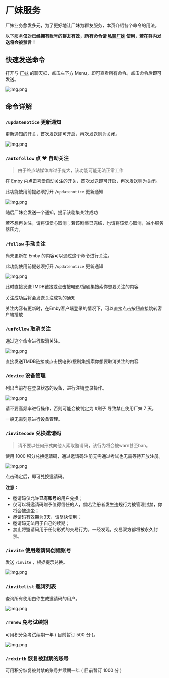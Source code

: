 # 厂妹服务

厂妹业务愈发多元，为了更好地让厂妹为群友服务，本页介绍各个命令的用法。

以下服务**仅对已经拥有账号的群友有效，所有命令请 [私聊厂妹](https://t.me/EmbyPublicBot) 使用，若在群内发送将会被禁言！**

## 快速发送命令

打开与 [厂妹](https://t.me/EmbyPublicBot) 的聊天框，点击左下方 Menu，即可查看所有命令。点击命令后即可发送。

![img.png](../assets/1.f0e441cb.png)

## 命令详解

### `/updatenotice` 更新通知

更新通知的开关，首次发送即可开启，再次发送则为关闭。

![img.png](../assets/2.2c100614.png)

### `/autofollow` 点 ♥ 自动关注

> 由于终点站媒体库过于庞大，该功能可能无法正常工作

在 Emby 内点击喜爱自动关注的开关，首次发送即可开启，再次发送则为关闭。

此功能使用前提必须打开 `/updatenotice` 更新通知

![img.png](../assets/3.04556fc8.png)

随后厂妹会发送一个通知，提示该剧集关注成功

若不想再关注，请将该爱心取消；若该剧集已完结，也请将该爱心取消，减小服务器压力。

### `/follow` 手动关注

尚未更新在 Emby 的内容可以通过这个命令进行关注。

此功能使用前提必须打开 `/updatenotice` 更新通知

![img.png](../assets/4.3167f70a.png)

此时直接发送TMDB链接或点击搜电影/搜剧集搜索你想要关注的内容

关注成功后将会发送关注成功的通知

关注内容有更新时，在Emby客户端登录的情况下，可以直接点击按钮直接跳转客户端播放

### `/unfollow` 取消关注

通过这个命令进行取消关注。

![img.png](../assets/5.b2c298cd.png)

直接发送TMDB链接或点击搜电影/搜剧集搜索你想要取消关注的内容

### `/device` 设备管理

列出当前存在登录状态的设备，进行注销登录操作。

![img.png](../assets/6.b9baf937.png)

请不要高频率进行操作，否则可能会被判定为 #刷子 导致禁止使用厂妹 7 天。

一般无需刻意进行设备管理。

### `/invitecode` 兑换邀请码

> 请不要以任何形式向他人索取邀请码，该行为将会被warn甚至ban。

使用 1000 积分兑换邀请码，通过邀请码注册无需通过考试也无需等待开放注册。

![img.png](../assets/7.dc238712.png)

点击确定后，即可兑换邀请码。

**注意：**

- 邀请码仅允许**已有账号**的用户兑换；
- 仅可以将邀请码赠予值得信任的人，倘若注册者发生违规行为被管理封禁，你将会被连坐；
- 邀请码有效期为3天，请尽快使用；
- 邀请码无法用于自己的续期；
- 禁止将邀请码用于任何形式的交易行为，一经发现，交易双方都将被永久封禁。

### `/invite` 使用邀请码创建账号

发送 `/invite` ，根据提示兑换。

![img.png](../assets/8.76fa9b71.png)

### `/invitelist` 邀请列表

查询所有使用由你生成邀请码的用户。

![img.png](../assets/9.c03feead.png)

### `/renew` 免考试续期

可用积分免考试续期一年 ( 目前暂订 500 分 )。

![img.png](../assets/10.9db2cc6c.png)

### `/rebirth` 恢复被封禁的账号

可用积分恢复被封禁的账号并续期一年 ( 目前暂订 1000 分 )